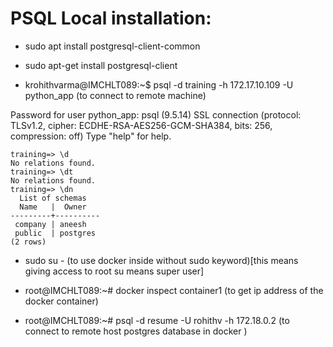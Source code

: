 # PSQL Local installation: #

- sudo apt install postgresql-client-common

- sudo apt-get install postgresql-client

- krohithvarma@IMCHLT089:~$ psql -d training -h 172.17.10.109 -U python_app (to connect to remote machine)

Password for user python_app: 
psql (9.5.14)
SSL connection (protocol: TLSv1.2, cipher: ECDHE-RSA-AES256-GCM-SHA384, bits: 256, compression: off)
Type "help" for help.
```
training=> \d
No relations found.
training=> \dt
No relations found.
training=> \dn
  List of schemas
  Name   |  Owner   
---------+----------
 company | aneesh
 public  | postgres
(2 rows)
```


- sudo su -  (to use docker inside without sudo keyword)[this means giving access to root su means super user]

- root@IMCHLT089:~# docker inspect container1 (to get ip address of the docker container)

- root@IMCHLT089:~# psql -d resume -U rohithv -h 172.18.0.2 (to connect to remote host postgres database in docker )



